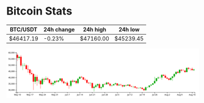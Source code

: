 # Bitcoin Stats

BTC/USDT|24h change|24h high|24h low|
|---|---|---|---|
|$46417.19|-0.23%|$47160.00|$45239.45|

<img src="./chart.svg">
